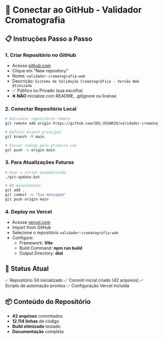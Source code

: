 # 🔗 Conectar ao GitHub - Validador Cromatografia

## 📋 Instruções Passo a Passo

### 1. **Criar Repositório no GitHub**
- Acesse [github.com](https://github.com)
- Clique em "New repository"
- Nome: `validador-cromatografia-web`
- Descrição: `Sistema de Validação Cromatográfica - Versão Web Otimizada`
- ✅ Público ou Privado (sua escolha)
- ❌ **NÃO** inicialize com README, .gitignore ou license

### 2. **Conectar Repositório Local**
```bash
# Adicionar repositório remoto
git remote add origin https://github.com/SEU_USUARIO/validador-cromatografia-web.git

# Definir branch principal
git branch -M main

# Enviar código pela primeira vez
git push -u origin main
```

### 3. **Para Atualizações Futuras**
```bash
# Usar o script automatizado
./git-update.bat

# OU manualmente:
git add .
git commit -m "Sua mensagem"
git push origin main
```

### 4. **Deploy no Vercel**
- Acesse [vercel.com](https://vercel.com)
- Import from GitHub
- Selecione o repositório `validador-cromatografia-web`
- Configure:
  - Framework: **Vite**
  - Build Command: **npm run build**
  - Output Directory: **dist**

## 🎯 Status Atual
✅ Repositório Git inicializado
✅ Commit inicial criado (42 arquivos)
✅ Scripts de automação prontos
✅ Configuração Vercel incluída

## 📦 Conteúdo do Repositório
- **42 arquivos** commitados
- **12.114 linhas** de código
- **Build otimizado** testado
- **Documentação** completa
